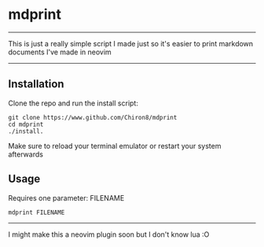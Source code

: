 # mdprint
---
This is just a really simple script I made just so it's easier to print markdown documents I've made in neovim

---

## Installation

Clone the repo and run the install script:

```
git clone https://www.github.com/Chiron8/mdprint
cd mdprint
./install. 
```

Make sure to reload your terminal emulator or restart your system afterwards

## Usage

Requires one parameter: FILENAME

`mdprint FILENAME`

---

I might make this a neovim plugin soon but I don't know lua :O
